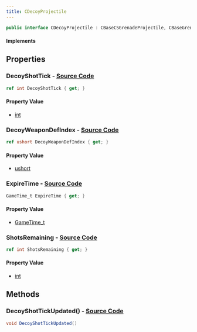 ```yaml
---
title: CDecoyProjectile
---
```


```csharp
public interface CDecoyProjectile : CBaseCSGrenadeProjectile, CBaseGrenade, CBaseFlex, CBaseAnimGraph, CBaseModelEntity, CBaseEntity, CEntityInstance, ISchemaClass<CEntityInstance>, ISchemaClass<CBaseEntity>, ISchemaClass<CBaseModelEntity>, ISchemaClass<CBaseAnimGraph>, ISchemaClass<CBaseFlex>, ISchemaClass<CBaseGrenade>, ISchemaClass<CBaseCSGrenadeProjectile>, ISchemaClass<CDecoyProjectile>, ISchemaField, ISchemaClass, INativeHandle
```

#### Implements

## Properties

### **DecoyShotTick** - [Source Code](https://github.com/swiftly-solution/swiftlys2/blob/main/managed/src/SwiftlyS2.Generated/Schemas/Interfaces/CDecoyProjectile.cs#L16)

```csharp
ref int DecoyShotTick { get; }
```

#### Property Value

- [int](https://learn.microsoft.com/dotnet/api/system.int32)

### **DecoyWeaponDefIndex** - [Source Code](https://github.com/swiftly-solution/swiftlys2/blob/main/managed/src/SwiftlyS2.Generated/Schemas/Interfaces/CDecoyProjectile.cs#L22)

```csharp
ref ushort DecoyWeaponDefIndex { get; }
```

#### Property Value

- [ushort](https://learn.microsoft.com/dotnet/api/system.uint16)

### **ExpireTime** - [Source Code](https://github.com/swiftly-solution/swiftlys2/blob/main/managed/src/SwiftlyS2.Generated/Schemas/Interfaces/CDecoyProjectile.cs#L20)

```csharp
GameTime_t ExpireTime { get; }
```

#### Property Value

- [GameTime_t](/docs/api/shared/schemadefinitions/gametime_t)

### **ShotsRemaining** - [Source Code](https://github.com/swiftly-solution/swiftlys2/blob/main/managed/src/SwiftlyS2.Generated/Schemas/Interfaces/CDecoyProjectile.cs#L18)

```csharp
ref int ShotsRemaining { get; }
```

#### Property Value

- [int](https://learn.microsoft.com/dotnet/api/system.int32)

## Methods

### **DecoyShotTickUpdated()** - [Source Code](https://github.com/swiftly-solution/swiftlys2/blob/main/managed/src/SwiftlyS2.Generated/Schemas/Interfaces/CDecoyProjectile.cs#L24)

```csharp
void DecoyShotTickUpdated()
```

